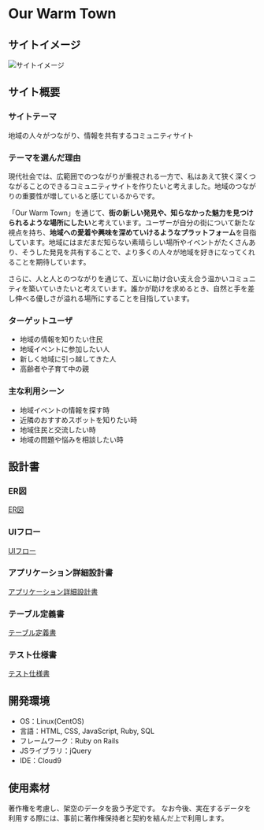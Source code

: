 # Our Warm Town

## サイトイメージ
![サイトイメージ](images/site_image.png)

## サイト概要
### サイトテーマ
地域の人々がつながり、情報を共有するコミュニティサイト

### テーマを選んだ理由
現代社会では、広範囲でのつながりが重視される一方で、私はあえて狭く深くつながることのできるコミュニティサイトを作りたいと考えました。地域のつながりの重要性が増していると感じているからです。

「Our Warm Town」を通じて、**街の新しい発見や、知らなかった魅力を見つけられるような場所にしたい**と考えています。ユーザーが自分の街について新たな視点を持ち、**地域への愛着や興味を深めていけるようなプラットフォーム**を目指しています。地域にはまだまだ知らない素晴らしい場所やイベントがたくさんあり、そうした発見を共有することで、より多くの人々が地域を好きになってくれることを期待しています。

さらに、人と人とのつながりを通じて、互いに助け合い支え合う温かいコミュニティを築いていきたいと考えています。誰かが助けを求めるとき、自然と手を差し伸べる優しさが溢れる場所にすることを目指しています。

### ターゲットユーザ
- 地域の情報を知りたい住民
- 地域イベントに参加したい人
- 新しく地域に引っ越してきた人
- 高齢者や子育て中の親

### 主な利用シーン
- 地域イベントの情報を探す時
- 近隣のおすすめスポットを知りたい時
- 地域住民と交流したい時
- 地域の問題や悩みを相談したい時

## 設計書
### ER図
[ER図](https://drive.google.com/file/d/10PDpSMuXr4-7WeZAX7ve7dZb2zOZva69/view?usp=sharing)

### UIフロー
[UIフロー](https://drive.google.com/file/d/1XGqMGgIBAPEJd56zmqO3sbF201n24tOU/view?usp=sharing)

### アプリケーション詳細設計書
[アプリケーション詳細設計書](https://docs.google.com/spreadsheets/d/1V-t8h41OUv9RRZTRTNjOHkDplOfxP-5RtS1QHrJ6XbI/edit?usp=sharing)

### テーブル定義書
[テーブル定義書](https://docs.google.com/spreadsheets/d/1hc1x-y96dCu3M1rYhzbaaqkx7gXRxqXQ9R2vBEi2zPs/edit?usp=sharing)

### テスト仕様書
[テスト仕様書](https://docs.google.com/spreadsheets/d/1s_S5hFDQ_FxgU0cB8o0lVTwj988y8Sts/edit?usp=sharing&ouid=113613601177379518904&rtpof=true&sd=true)

## 開発環境
- OS：Linux(CentOS)
- 言語：HTML, CSS, JavaScript, Ruby, SQL
- フレームワーク：Ruby on Rails
- JSライブラリ：jQuery
- IDE：Cloud9

## 使用素材
著作権を考慮し、架空のデータを扱う予定です。
なお今後、実在するデータを利用する際には、事前に著作権保持者と契約を結んだ上で利用します。

